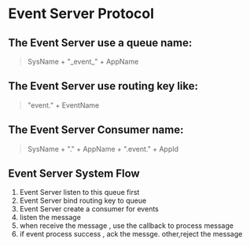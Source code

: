 # Event Server Protocol

## The Event Server use a queue name:

> SysName + "\_event\_" + AppName

## The Event Server use routing key like:

> "event." + EventName

## The Event Server Consumer name:

> SysName + "." + AppName + ".event." + AppId

## Event Server System Flow

1. Event Server listen to this queue first
2. Event Server bind routing key to queue
3. Event Server create a consumer for events
4. listen the message
5. when receive the message , use the callback to process message
6. if event process success , ack the messge. other,reject the message
